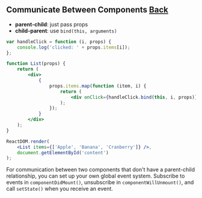 ## Communicate Between Components [Back](./../react.md)

- **parent-child**: just pass props
- **child-parent**: use `bind(this, arguments)`

```jsx
var handleClick = function (i, props) {
    console.log('clicked: ' + props.items[i]);
};

function List(props) {
    return (
        <div>
            {
                props.items.map(function (item, i) {
                    return (
                        <div onClick={handleClick.bind(this, i, props)} key={i}>{item}</div>
                    );
                });
            }
        </div>
    );
}

ReactDOM.render(
    <List items={['Apple', 'Banana', 'Cranberry']} />,
    document.getElementById('content')
);
```

For communication between two components that don't have a parent-child relationship, you can set up your own global event system. Subscribe to events in `componentDidMount()`, unsubscribe in `componentWillUnmount()`, and call `setState()` when you receive an event.